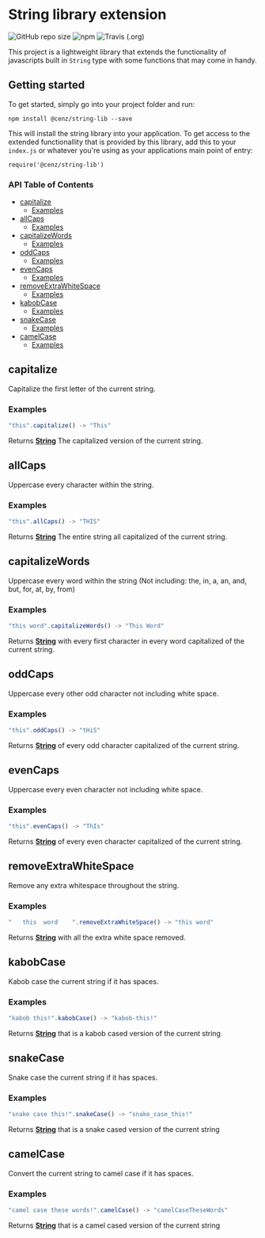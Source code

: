 # String library extension
![GitHub repo size](https://img.shields.io/github/repo-size/C3NZ/string-lib.svg?style=plastic)
![npm](https://img.shields.io/npm/v/@cenz/string-lib.svg?style=plastic)
![Travis (.org)](https://img.shields.io/travis/C3NZ/string-lib.svg)

This project is a lightweight library that extends 
the functionality of javascripts built in `String` type with some functions that
may come in handy.

## Getting started
To get started, simply go into your project folder and run:
```
npm install @cenz/string-lib --save
```

This will install the string library into your application. To get access to the extended
functionallity that is provided by this library, add this to your `index.js` or whatever you're
using as your applications main point of entry:
```
require('@cenz/string-lib')
```
<!-- Generated by documentation.js. Update this documentation by updating the source code. -->
### API Table of Contents

-   [capitalize][1]
    -   [Examples][2]
-   [allCaps][3]
    -   [Examples][4]
-   [capitalizeWords][5]
    -   [Examples][6]
-   [oddCaps][7]
    -   [Examples][8]
-   [evenCaps][9]
    -   [Examples][10]
-   [removeExtraWhiteSpace][11]
    -   [Examples][12]
-   [kabobCase][13]
    -   [Examples][14]
-   [snakeCase][15]
    -   [Examples][16]
-   [camelCase][17]
    -   [Examples][18]

## capitalize

Capitalize the first letter of the current string.

### Examples

```javascript
"this".capitalize() -> "This"
```

Returns **[String][19]** The capitalized version of the current string.

## allCaps

Uppercase every character within the string.

### Examples

```javascript
"this".allCaps() -> "THIS"
```

Returns **[String][19]** The entire string all capitalized of the current string.

## capitalizeWords

Uppercase every word within the string
(Not including: the, in, a, an, and, but, for, at, by, from)

### Examples

```javascript
"this word".capitalizeWords() -> "This Word"
```

Returns **[String][19]** with every first character in every word capitalized of the current string.

## oddCaps

Uppercase every other odd character not including white space.

### Examples

```javascript
"this".oddCaps() -> "tHiS"
```

Returns **[String][19]** of every odd character capitalized of the current string.

## evenCaps

Uppercase every even character not including white space.

### Examples

```javascript
"this".evenCaps() -> "ThIs"
```

Returns **[String][19]** of every even character capitalized of the current string.

## removeExtraWhiteSpace

Remove any extra whitespace throughout the string.

### Examples

```javascript
"   this  word    ".removeExtraWhiteSpace() -> "this word"
```

Returns **[String][19]** with all the extra white space removed.

## kabobCase

Kabob case the current string if it has spaces.

### Examples

```javascript
"kabob this!".kabobCase() -> "kabob-this!"
```

Returns **[String][19]** that is a kabob cased version of the current string

## snakeCase

Snake case the current string if it has spaces.

### Examples

```javascript
"snake case this!".snakeCase() -> "snake_case_this!"
```

Returns **[String][19]** that is a snake cased version of the current string

## camelCase

Convert the current string to camel case if it has spaces.

### Examples

```javascript
"camel case these words!".camelCase() -> "camelCaseTheseWords"
```

Returns **[String][19]** that is a camel cased version of the current string

[1]: #capitalize

[2]: #examples

[3]: #allcaps

[4]: #examples-1

[5]: #capitalizewords

[6]: #examples-2

[7]: #oddcaps

[8]: #examples-3

[9]: #evencaps

[10]: #examples-4

[11]: #removeextrawhitespace

[12]: #examples-5

[13]: #kabobcase

[14]: #examples-6

[15]: #snakecase

[16]: #examples-7

[17]: #camelcase

[18]: #examples-8

[19]: https://developer.mozilla.org/docs/Web/JavaScript/Reference/Global_Objects/String
